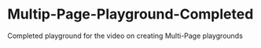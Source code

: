 # Multip-Page-Playground-Completed
Completed playground for the video on creating Multi-Page playgrounds
